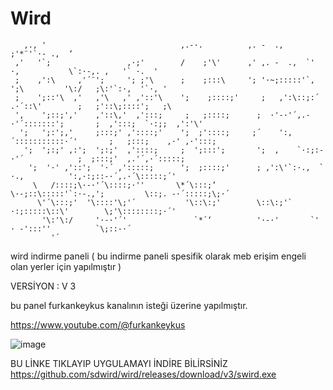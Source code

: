 # Wird

```
   ,., '                              ,.-·.          ,. -  .,                  ;'*¨'`·- .,  ‘            
 ,'   '`;                 ,·;'        /    ;'\'      ,' ,. -  .,  `' ·,           \`:·-,. ,   '` ·.  '      
 ;    ,':\     ,'´¨';     '; ;'\      ;    ;:::\     '; '·~;:::::'`,   ';\         '\:/   ;\:'`:·,  '`·, '   
 ;    ';::'\  ,'   ,'\   ,' ,'::'\    ';    ;::::;'     ;   ,':\::;:´  .·´::\'        ;   ;'::\;::::';   ;\   
 ',    ';::;','    ,'::\,'  ,':::;     ;   ;::::;      ;  ·'-·'´,.-·'´:::::::';       ;  ,':::;  `·:;;  ,':'\' 
  ';   ';:';,'     ;:::;' ,'::::;'    ';  ;'::::;     ;´    ':,´:::::::::::·´'       ;   ;:::;    ,·' ,·':::; 
   ';  ';:;' ,:';  ';:;'  ,'::::;     ;  ';:::';       ';  ,    `·:;:-·'´            ;  ;:::;'  ,.'´,·´:::::; 
    ';  '·' ,'::';  '·´ ,':::::;      ';  ;::::;'      ; ,':\'`:·.,  ` ·.,          ':,·:;::-·´,.·´\:::::;´'  
     \   /::::;\·-·'´\::::;·''       \*´\:::;‘      \·-;::\:::::'`:·-.,';         \::;. -·´:::::;\;·´     
      \'´\:::;'  '\::::'\;'´           '\::\:;'        \::\:;'` ·:;:::::\::\'        \;'\::::::::;·´'        
       '\:'\:/     '·-·'´'               `*´‘          '·-·'       `' · -':::''          `\;::-·´            
         '´                                                                                          
```







wird indirme paneli ( bu indirme paneli spesifik olarak meb erişim engeli olan yerler için yapılmıştır )


VERSİYON : V 3


bu panel furkankeykus kanalının isteği üzerine  yapılmıştır.

https://www.youtube.com/@furkankeykus

![image](https://github.com/user-attachments/assets/638aa2ec-51db-4b66-ad81-576a96a5e4aa)

BU LİNKE TIKLAYIP UYGULAMAYI İNDİRE BİLİRSİNİZ
https://github.com/sdwird/wird/releases/download/v3/swird.exe

